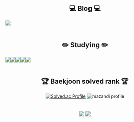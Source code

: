 <div align="center">

## 💻 Blog 💻
<div style="display:flex; flex-direction:row;">
  <a href="https://wonmin.tistory.com"><img src="https://img.shields.io/badge/tistory-000000?style=flat&logo=tistory&logoColor=white"/></a>
</div><br>

## ✏️ Studying ✏️
<div style="display:flex; flex-direction:row;">
  <img src="https://img.shields.io/badge/Python-3776AB?style=flat&logo=Python&logoColor=white" />
  <img src="https://img.shields.io/badge/Java-007396?style=flat&logo=Java&logoColor=white" />
  <img src="https://img.shields.io/badge/C++-00599C?style=flat&logo=C++&logoColor=white" />
  <img src="https://img.shields.io/badge/C-A8B9CC?style=flat&logo=C&logoColor=white" />
  <img src="https://img.shields.io/badge/HTML5-E34F26?style=flat&logo=HTML5&logoColor=white" />
</div><br>

## 🏆 Baekjoon solved rank 🏆
[![Solved.ac Profile](http://mazassumnida.wtf/api/v2/generate_badge?boj=wonmin9211)](https://solved.ac/wonmin9211)
![mazandi profile](http://mazandi.herokuapp.com/api?handle=wonmin9211&theme=warm)

# 
<img src="https://github-readme-stats.vercel.app/api?username=wonmin9211&show_icons=true">
<img src="https://github-readme-stats.vercel.app/api/top-langs/?username=wonmin9211&layout=compact">

</div>

<!--

- 🔭 I’m currently working on ...
- 🌱 I’m currently learning ...
- 👯 I’m looking to collaborate on ...
- 🤔 I’m looking for help with ...
- 💬 Ask me about ...
- 📫 How to reach me: ...
- 😄 Pronouns: ...
- ⚡ Fun fact: ...
-->
